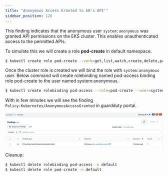 ```yaml
---
title: "Anonymous Access Granted to k8's API'"
sidebar_position: 126
---
```


This finding indicates that the anonymous user `system:anonymous` was granted API permissions on the EKS cluster. This enables unauthenticated access to the permitted APIs.

To simulate this we will create a role **pod-create** in default namespace.

```bash
$ kubectl create role pod-create --verb=get,list,watch,create,delete,patch --resource=pods -n default
```

Once the cluster role is created we will bind the role with `system:anonymous` user. Below command will create rolebinding named pod-access binding role pod-create to the user named system:anonymous.

```bash
$ kubectl create rolebinding pod-access --role=pod-create --user=system:anonymous
```

With in few minutes we will see the finding `Policy:Kubernetes/AnonymousAccessGranted` in guardduty portal.

![](Policy_AnonymousAccessGranted.png)

Cleanup:

```bash
$ kubectl delete rolebinding pod-access -n default
$ kubectl delete role pod-create -n default
```
